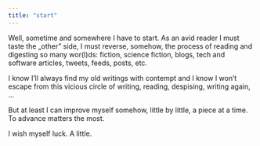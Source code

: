 ```yaml
---
title: "start"
---
```


Well, sometime and somewhere I have to start. As an avid reader I must taste the „other” side, I must reverse, somehow, the process of reading and digesting so many wor(l)ds: fiction, science fiction, blogs, tech and software articles, tweets, feeds, posts, etc.

I know I’ll always find my old writings with contempt and I know I won’t escape from this vicious circle of writing, reading, despising, writing again, …

But at least I can improve myself somehow, little by little, a piece at a time. To advance matters the most.

I wish myself luck. A little.
